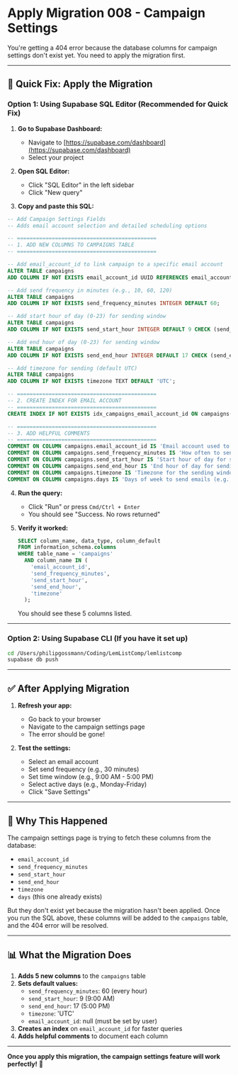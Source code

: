 # Apply Migration 008 - Campaign Settings

You're getting a 404 error because the database columns for campaign settings don't exist yet. You need to apply the migration first.

---

## 🔧 **Quick Fix: Apply the Migration**

### **Option 1: Using Supabase SQL Editor (Recommended for Quick Fix)**

1. **Go to Supabase Dashboard:**
   - Navigate to [https://supabase.com/dashboard](https://supabase.com/dashboard)
   - Select your project

2. **Open SQL Editor:**
   - Click "SQL Editor" in the left sidebar
   - Click "New query"

3. **Copy and paste this SQL:**

```sql
-- Add Campaign Settings Fields
-- Adds email account selection and detailed scheduling options

-- ============================================
-- 1. ADD NEW COLUMNS TO CAMPAIGNS TABLE
-- ============================================

-- Add email_account_id to link campaign to a specific email account
ALTER TABLE campaigns 
ADD COLUMN IF NOT EXISTS email_account_id UUID REFERENCES email_accounts(id) ON DELETE SET NULL;

-- Add send frequency in minutes (e.g., 10, 60, 120)
ALTER TABLE campaigns
ADD COLUMN IF NOT EXISTS send_frequency_minutes INTEGER DEFAULT 60;

-- Add start hour of day (0-23) for sending window
ALTER TABLE campaigns
ADD COLUMN IF NOT EXISTS send_start_hour INTEGER DEFAULT 9 CHECK (send_start_hour >= 0 AND send_start_hour <= 23);

-- Add end hour of day (0-23) for sending window
ALTER TABLE campaigns
ADD COLUMN IF NOT EXISTS send_end_hour INTEGER DEFAULT 17 CHECK (send_end_hour >= 0 AND send_end_hour <= 23);

-- Add timezone for sending (default UTC)
ALTER TABLE campaigns
ADD COLUMN IF NOT EXISTS timezone TEXT DEFAULT 'UTC';

-- ============================================
-- 2. CREATE INDEX FOR EMAIL ACCOUNT
-- ============================================
CREATE INDEX IF NOT EXISTS idx_campaigns_email_account_id ON campaigns(email_account_id);

-- ============================================
-- 3. ADD HELPFUL COMMENTS
-- ============================================
COMMENT ON COLUMN campaigns.email_account_id IS 'Email account used to send emails for this campaign';
COMMENT ON COLUMN campaigns.send_frequency_minutes IS 'How often to send emails in minutes (e.g., 10, 60, 120)';
COMMENT ON COLUMN campaigns.send_start_hour IS 'Start hour of day for sending window (0-23)';
COMMENT ON COLUMN campaigns.send_end_hour IS 'End hour of day for sending window (0-23)';
COMMENT ON COLUMN campaigns.timezone IS 'Timezone for the sending window';
COMMENT ON COLUMN campaigns.days IS 'Days of week to send emails (e.g., [''monday'', ''tuesday'', ''wednesday''])';
```

4. **Run the query:**
   - Click "Run" or press `Cmd/Ctrl + Enter`
   - You should see "Success. No rows returned"

5. **Verify it worked:**
   ```sql
   SELECT column_name, data_type, column_default 
   FROM information_schema.columns 
   WHERE table_name = 'campaigns' 
     AND column_name IN (
       'email_account_id',
       'send_frequency_minutes',
       'send_start_hour',
       'send_end_hour',
       'timezone'
     );
   ```
   
   You should see these 5 columns listed.

---

### **Option 2: Using Supabase CLI (If you have it set up)**

```bash
cd /Users/philipgossmann/Coding/LemListComp/lemlistcomp
supabase db push
```

---

## ✅ **After Applying Migration**

1. **Refresh your app:**
   - Go back to your browser
   - Navigate to the campaign settings page
   - The error should be gone!

2. **Test the settings:**
   - Select an email account
   - Set send frequency (e.g., 30 minutes)
   - Set time window (e.g., 9:00 AM - 5:00 PM)
   - Select active days (e.g., Monday-Friday)
   - Click "Save Settings"

---

## 🐛 **Why This Happened**

The campaign settings page is trying to fetch these columns from the database:
- `email_account_id`
- `send_frequency_minutes`
- `send_start_hour`
- `send_end_hour`
- `timezone`
- `days` (this one already exists)

But they don't exist yet because the migration hasn't been applied. Once you run the SQL above, these columns will be added to the `campaigns` table, and the 404 error will be resolved.

---

## 📊 **What the Migration Does**

1. **Adds 5 new columns** to the `campaigns` table
2. **Sets default values:**
   - `send_frequency_minutes`: 60 (every hour)
   - `send_start_hour`: 9 (9:00 AM)
   - `send_end_hour`: 17 (5:00 PM)
   - `timezone`: 'UTC'
   - `email_account_id`: null (must be set by user)
3. **Creates an index** on `email_account_id` for faster queries
4. **Adds helpful comments** to document each column

---

**Once you apply this migration, the campaign settings feature will work perfectly!** 🎉

